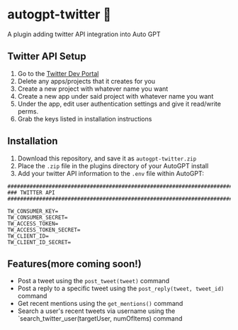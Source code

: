 # autogpt-twitter 🐣

A plugin adding twitter API integration into Auto GPT

## Twitter API Setup

1. Go to the [Twitter Dev Portal](https://developer.twitter.com/en/portal/dashboard)
2. Delete any apps/projects that it creates for you
3. Create a new project with whatever name you want
4. Create a new app under said project with whatever name you want
5. Under the app, edit user authentication settings and give it read/write perms.
6. Grab the keys listed in installation instructions

## Installation

1. Download this repository, and save it as `autogpt-twitter.zip`
2. Place the `.zip` file in the plugins directory of your AutoGPT install
3. Add your twitter API information to the `.env` file within AutoGPT:

```
################################################################################
### TWITTER API
################################################################################

TW_CONSUMER_KEY=
TW_CONSUMER_SECRET=
TW_ACCESS_TOKEN=
TW_ACCESS_TOKEN_SECRET=
TW_CLIENT_ID=
TW_CLIENT_ID_SECRET=
```

## Features(more coming soon!)

- Post a tweet using the `post_tweet(tweet)` command
- Post a reply to a specific tweet using the `post_reply(tweet, tweet_id)` command
- Get recent mentions using the `get_mentions()` command
- Search a user's recent tweets via username using the `search_twitter_user(targetUser, numOfItems) command
